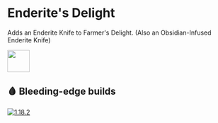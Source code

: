 # Enderite's Delight
Adds an Enderite Knife to Farmer's Delight.
(Also an Obsidian-Infused Enderite Knife)

<img src="https://onvoid.net/enderitesdelight/logo.png" height="50px" />

## 🩸 Bleeding-edge builds
[![1.18.2](https://github.com/brdle/EnderitesDelight/actions/workflows/build-1.18.2.yml/badge.svg?branch=1.18.2)](https://github.com/brdle/EnderitesDelight/actions?query=branch%3A1.18.2)
